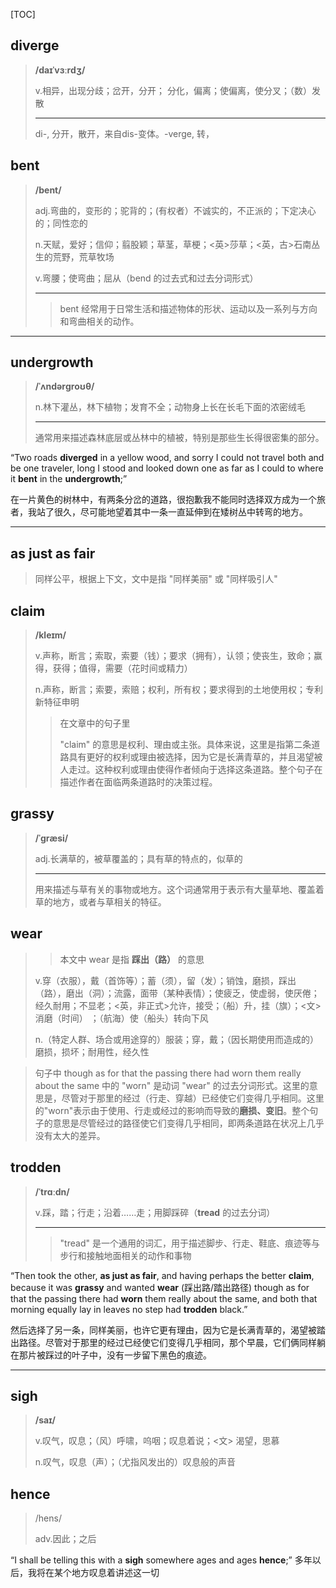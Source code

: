 [TOC]

## diverge

> **/daɪˈvɜːrdʒ/**
>
> v.相异，出现分歧；岔开，分开； 分化，偏离；使偏离，使分叉；（数）发散
>
> ---
>
> di-, 分开，散开，来自dis-变体。-verge, 转，

## bent

>**/bent/**
>
>adj.弯曲的，变形的；驼背的；(有权者）不诚实的，不正派的；下定决心的；同性恋的
>
>n.天赋，爱好；信仰；翦股颖；草茎，草梗；<英>莎草；<英，古>石南丛生的荒野，荒草牧场
>
>v.弯腰；使弯曲；屈从（bend 的过去式和过去分词形式）
>
>---
>
>> bent 经常用于日常生活和描述物体的形状、运动以及一系列与方向和弯曲相关的动作。

---

## undergrowth

> **/ˈʌndərɡroʊθ/**
>
> n.林下灌丛，林下植物；发育不全；动物身上长在长毛下面的浓密绒毛
>
> ---
>
> 通常用来描述森林底层或丛林中的植被，特别是那些生长得很密集的部分。

“Two roads **diverged** in a yellow wood, and sorry I could not travel both and be one traveler, long I stood and looked down one as far as I could to where it **bent** in the **undergrowth**;”

在一片黄色的树林中，有两条分岔的道路，很抱歉我不能同时选择双方成为一个旅者，我站了很久，尽可能地望着其中一条一直延伸到在矮树丛中转弯的地方。

---

## as just as fair

> 同样公平，根据上下文，文中是指  "同样美丽" 或 "同样吸引人"

## claim

> **/kleɪm/**
>
> v.声称，断言；索取，索要（钱）；要求（拥有），认领；使丧生，致命；赢得，获得；值得，需要（花时间或精力）
>
> n.声称，断言；索要，索赔；权利，所有权；要求得到的土地使用权；专利新特征申明
>
> > 在文章中的句子里 
> >
> > "claim" 的意思是权利、理由或主张。具体来说，这里是指第二条道路具有更好的权利或理由被选择，因为它是长满青草的，并且渴望被人走过。这种权利或理由使得作者倾向于选择这条道路。整个句子在描述作者在面临两条道路时的决策过程。

## grassy

> **/ˈɡræsi/**
>
> adj.长满草的，被草覆盖的；具有草的特点的，似草的
>
> ---
>
> 用来描述与草有关的事物或地方。这个词通常用于表示有大量草地、覆盖着草的地方，或者与草相关的特征。


## wear

> > 本文中 wear 是指  **踩出（路）** 的意思
>
> v.穿（衣服），戴（首饰等）；蓄（须），留（发）；销蚀，磨损，踩出（路），磨出（洞）；流露，面带（某种表情）；使疲乏，使虚弱，使厌倦；经久耐用；不显老；<英，非正式>允许，接受；（船）升，挂（旗）；<文>消磨（时间） ；（航海）使（船头）转向下风
>
> n.（特定人群、场合或用途穿的）服装；穿，戴；（因长期使用而造成的）磨损，损坏；耐用性，经久性

> 句子中 though as for that the passing there had worn them really about the same 中的 "worn" 是动词 "wear" 的过去分词形式。这里的意思是，尽管对于那里的经过（行走、穿越）已经使它们变得几乎相同。这里的"worn"表示由于使用、行走或经过的影响而导致的**磨损、变旧**。整个句子的意思是尽管经过的路径使它们变得几乎相同，即两条道路在状况上几乎没有太大的差异。


## trodden

> **/ˈtrɑːdn/**
>
> v.踩，踏；行走；沿着……走；用脚踩碎（**tread** 的过去分词）
>
> ---
>
> > "tread" 是一个通用的词汇，用于描述脚步、行走、鞋底、痕迹等与步行和接触地面相关的动作和事物

“Then took the other, **as just as fair**, and having perhaps the better **claim**, because it was **grassy** and wanted **wear** (踩出路/踏出路径) though as for that the passing there had **worn** them really about the same, and both that morning equally lay in leaves no step had **trodden** black.”

然后选择了另一条，同样美丽，也许它更有理由，因为它是长满青草的，渴望被踏出路径。尽管对于那里的经过已经使它们变得几乎相同，那个早晨，它们俩同样躺在那片被踩过的叶子中，没有一步留下黑色的痕迹。

---

## sigh

> **/saɪ/**
>
> v.叹气，叹息；（风）呼啸，呜咽；叹息着说；<文> 渴望，思慕
>
> n.叹气，叹息（声）；（尤指风发出的）叹息般的声音

## hence

> /hens/
>
> adv.因此；之后

“I shall be telling this with a **sigh** somewhere ages and ages **hence**;” 多年以后，我将在某个地方叹息着讲述这一切

